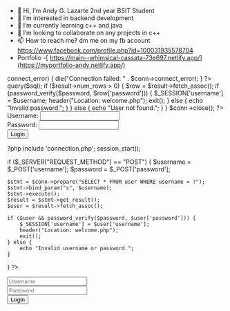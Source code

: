- 👋 Hi, I’m Andy G. Lazarte 2nd year BSIT Student
- 👀 I’m interested in backend development
- 🌱 I’m currently learning c++ and java
- 💞️ I’m looking to collaborate on any projects in c++
- 📫 How to reach me? dm me on my fb account https://www.facebook.com/profile.php?id=100031935578704
- Portfolio -[ https://main--whimsical-cassata-73e697.netlify.app/](https://myportfolio-andy.netlify.app/)

<!---
andytechh/andytechh is a ✨ special ✨ repository because its `README.md` (this file) appears on your GitHub profile.
You can click the Preview link to take a look at your changes.
https://www.figma.com/design/lGuqUQJdSZvV0tNcmmfya4/Untitled?node-id=1-2&t=UjovqP2ujPcfGQUB-1
--->
<?php
$servername = "localhost";
$username = "root"; // Change this if you have a different MySQL user
$password = ""; // Change this if you have set a password for MySQL
$database = "user_database";

// Create connection
$conn = new mysqli($servername, $username, $password, $database);

// Check connection
if ($conn->connect_error) {
    die("Connection failed: " . $conn->connect_error);
}
?>
<?php
session_start();
include 'connection.php';

if ($_SERVER["REQUEST_METHOD"] == "POST") {
    $username = $_POST['username'];
    $password = $_POST['password'];

    $sql = "SELECT * FROM user WHERE username='$username'";
    $result = $conn->query($sql);

    if ($result->num_rows > 0) {
        $row = $result->fetch_assoc();
        if (password_verify($password, $row['password'])) {
            $_SESSION['username'] = $username;
            header("Location: welcome.php");
            exit();
        } else {
            echo "Invalid password.";
        }
    } else {
        echo "User not found.";
    }
}

$conn->close();
?>

<form method="post">
    Username: <input type="text" name="username" required><br>
    Password: <input type="password" name="password" required><br>
    <input type="submit" value="Login">
</form>

?php
include 'connection.php';
session_start();

if ($_SERVER["REQUEST_METHOD"] == "POST") {
    $username = $_POST['username'];
    $password = $_POST['password'];

    $stmt = $conn->prepare("SELECT * FROM user WHERE username = ?");
    $stmt->bind_param("s", $username);
    $stmt->execute();
    $result = $stmt->get_result();
    $user = $result->fetch_assoc();

    if ($user && password_verify($password, $user['password'])) {
        $_SESSION['username'] = $user['username'];
        header("Location: welcome.php");
        exit();
    } else {
        echo "Invalid username or password.";
    }
}
?>

<form method="POST">
    <input type="text" name="username" placeholder="Username" required><br>
    <input type="password" name="password" placeholder="Password" required><br>
    <button type="submit">Login</button>
</form>
